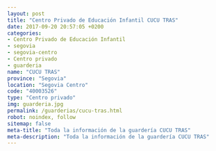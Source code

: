 ```yaml
---
layout: post
title: "Centro Privado de Educación Infantil CUCU TRAS"
date: 2017-09-20 20:57:05 +0200
categories:
- Centro Privado de Educación Infantil
- segovia
- segovia-centro
- Centro privado
- guarderia
name: "CUCU TRAS"
province: "Segovia"
location: "Segovia Centro"
code: "40003526"
type: "Centro privado"
img: guarderia.jpg
permalink: /guarderias/cucu-tras.html
robot: noindex, follow
sitemap: false
meta-title: "Toda la información de la guardería CUCU TRAS"
meta-description: "Toda la información de la guardería CUCU TRAS"
---
```

